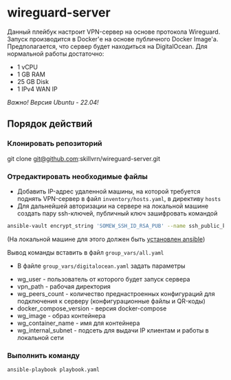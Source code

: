 # wireguard-server

Данный плейбук настроит VPN-сервер на основе протокола Wireguard. Запуск производится в Docker'е на основе публичного Docker Image'а.
Предполагается, что сервер будет находиться на DigitalOcean.
Для нормальной работы достаточно:

- 1 vCPU
- 1 GB RAM
- 25 GB Disk
- 1 IPv4 WAN IP

*Важно! Версия Ubuntu - 22.04!*

## Порядок действий

### Клонировать репозиторий

git clone git@github.com:skillvrn/wireguard-server.git

### Отредактировать необходимые файлы

- Добавить IP-адрес удаленной машины, на которой требуется поднять VPN-сервер в файл `inventory/hosts.yaml`, в директиву `hosts`
- Для дальнейшей авторизации на сервере на локальной машине создать пару ssh-ключей, публичный ключ зашифровать командой

```bash
ansible-vault encrypt_string 'SOMEW_SSH_ID_RSA_PUB' --name ssh_public_key
```

(На локальной машине для этого должен быть [установлен ansible](https://docs.ansible.com/ansible/latest/installation_guide/intro_installation.html))

Вывод команды вставить в файл `group_vars/all.yaml`

- В файле `group_vars/digitalocean.yaml` задать параметры
+ wg_user - пользователь от которого будет запуск сервера
+ vpn_path - рабочая директория
+ wg_peers_count - количество преднастроенных конфигураций для подключения к серверу (конфигурационные файлы и QR-коды)
+ docker_compose_version - версия docker-compose
+ wg_image - образ контейнера
+ wg_container_name - имя для контейнера
+ wg_internal_subnet - подсеть для выдачи IP клиентам и работы в локальной сети

### Выполнить команду

```bash
ansible-playbook playbook.yaml
```
